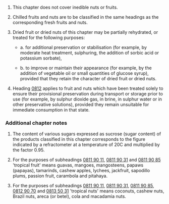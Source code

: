 1. This chapter does not cover inedible nuts or fruits.

2. Chilled fruits and nuts are to be classified in the same headings as the corresponding fresh fruits and nuts.

3. Dried fruit or dried nuts of this chapter may be partially rehydrated, or treated for the following purposes:

   - a. for additional preservation or stabilisation (for example, by moderate heat treatment, sulphuring, the addition of sorbic acid or potassium sorbate),

   - b. to improve or maintain their appearance (for example, by the addition of vegetable oil or small quantities of glucose syrup), provided that they retain the character of dried fruit or dried nuts.

4. Heading [0812](/headings/0812) applies to fruit and nuts which have been treated solely to ensure their provisional preservation during transport or storage prior to use (for example, by sulphur dioxide gas, in brine, in sulphur water or in other preservative solutions), provided they remain unsuitable for immediate consumption in that state. 


### Additional chapter notes

1. The content of various sugars expressed as sucrose (sugar content) of the products classified in this chapter corresponds to the figure indicated by a refractometer at a temperature of 20C and multiplied by the factor 0.95.

2. For the purposes of subheadings [0811 90 11](/subheadings/0811901100-80), [0811 90 31](/subheadings/0811903100-80) and [0811 90 85](/subheadings/0811908500-80) 'tropical fruit' means guavas, mangoes, mangosteens, papaws (papayas), tamarinds, cashew apples, lychees, jackfruit, sapodillo plums, passion fruit, carambola and pitahaya.

3. For the purposes of subheadings [0811 90 11](/subheadings/0811901100-80), [0811 90 31](/subheadings/0811903100-80), [0811 90 85](/subheadings/0811908500-80), [0812 90 70](/subheadings/0812907000-80) and [0813 50 31](/subheadings/0813503100-80) 'tropical nuts' means coconuts, cashew nuts, Brazil nuts, areca (or betel), cola and macadamia nuts.
